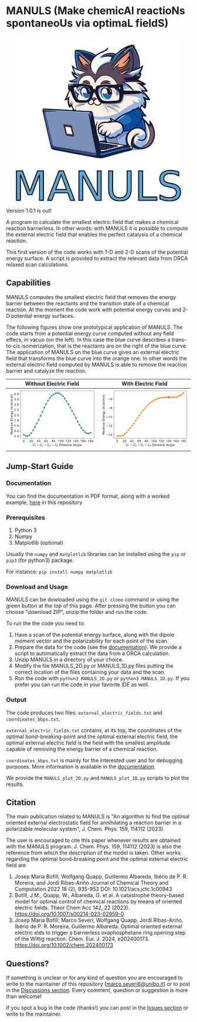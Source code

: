 # MANULS (Make chemicAl reactioNs spontaneoUs via optimaL fieldS)


<div align="center">
<img src="./MANULS_logo.png" alt="MANULS_logo" width="450">
</div>

Version 1.0.1 is out!

A program to calculate the smallest electric field that makes a chemical reaction barrierless. In other words: with MANULS it is possible to compute the external electric field that enables the perfect catalysis of a chemical reaction.

This first version of the code works with 1-D and  2-D scans of the potential energy surface. A script is provided to extract the relevant data from ORCA relaxed scan calculations.

## Capabilities
MANULS computes the smallest electric field that removes the energy barrier between the reactants and the transition state of a chemical reaction. At the moment the code work with potential energy curves and 2-D potential energy surfaces. 

The following figures show one prototypical application of MANULS. The code starts from a potential energy curve computed without any field effecs, in vacuo (on the left). In this case the blue curve describes a trans-to-cis isomerization, that is the reactants are on the right of the blue curve. The application of MANULS on the blue curve gives an external electric field that transforms the blue curve into the orange one. In other words the external electric field computed by MANULS is able to remove the reaction barrier and catalyze the reaction. 


| Without Electric Field                | With Electric Field                          |
| ----------------------------------- | ----------------------------------- |
| ![no_field](https://github.com/MSeveri96/MANULS/blob/main/original_pes.png) | ![field](https://github.com/MSeveri96/MANULS/blob/main/perturbed_pes_polar.png) |


## Jump-Start Guide 

### Documentation

You can find the documentation in PDF format, along with a worked example, [here](https://github.com/MSeveri96/MANULS/blob/main/MANULS_documentation.pdf) in this repository 

### Prerequisites

1. Python 3
2. Numpy
3. Matplotlib (optional)

Usually the `numpy` and `matplotlib` libraries can be installed using the `pip` or `pip3` (for python3) package. 

For instance: `pip install numpy matplotlib`

### Download and Usage

MANULS can be dowloaded using the `git clone` command or using the green button at the top of this page. After pressing the button you can choose "download ZIP", unzip the folder and run the code.

To run the the code you need to:
1. Have a scan of the potential energy surface, along with the dipole moment vector and the polarizability for each point of the scan.
2. Prepare the data for the code (see the [documentation](https://github.com/MSeveri96/MANULS/blob/main/MANULS_documentation.pdf)). We provide a script to automatically extract the data from a ORCA calculation.
3. Unzip MANULS in a directory of your choice.
4. Modify the file MANULS_2D.py or MANULS_1D.py files putting the correct location of the files containing your data and the scan.
5. Run the code with `python3 MANULS_2D.py` or `python3 MANULS_1D.py`. If you prefer you can run the code in your favorite IDE as well.

### Output
 
 The code produces two files: `external_electric_fields.txt` and `coordinates_bbps.txt`.
 
`external_electric_fields.txt` contains, at its top, the coordinates of the optimal bond-breaking-point and the optimal external electric field, the optimal external electric field is the field with the smallest amplitude capable of removing the energy barrier of a chemical reaction.
 
`coordinates_bbps.txt` is mainly for the interested user and for debugging purposes. More information is available in the [documentation](https://github.com/MSeveri96/MANULS/blob/main/MANULS_documentation.pdf).

We provide the `MANULS_plot_2D.py` and `MANULS_plot_1D.py` scripts to plot the results.
 
 

## Citation
The main publication related to MANULS is "An algorithm to find the optimal oriented external electrostatic field for annihilating a reaction barrier in a polarizable molecular system", J. Chem. Phys. 159, 114112 (2023). 

The user is encouraged to cite this paper whenever results are obtained with the MANULS program.  J. Chem. Phys. 159, 114112 (2023) is also the reference from which the description of the model is taken. Other works regarding the optimal bond-breaking point and the optimal external electric field are
1. Josep Maria Bofill, Wolfgang Quapp, Guillermo Albareda, Ibério de P. R. Moreira, and Jordi Ribas-Ariño
Journal of Chemical Theory and Computation 2022 18 (2), 935-952
DOI: 10.1021/acs.jctc.1c00943 
2. Bofill, J.M., Quapp, W., Albareda, G. et al. A catastrophe theory-based model for optimal control of chemical reactions by means of oriented electric fields. Theor Chem Acc 142, 22 (2023). https://doi.org/10.1007/s00214-023-02959-0
3. Josep Maria Bofill, Marco Severi, Wolfgang Quapp, Jordi Ribas-Ariño, Ibério de P. R. Moreira, Guillermo Albareda. Optimal oriented external electric elds to trigger a barrierless oxaphosphetane ring opening step of the Wittig reaction. Chem. Eur. J. 2024, e202400173. https://doi.org/10.1002/chem.202400173


## Questions?

If something is unclear or for any kind of question you are encouraged to write to the maintainer of this repository (marco.severi6@unibo.it) or to post in the [Discussions section](https://github.com/MSeveri96/MANULS/discussions). Every comment, question or suggestion is more than welcome!

If you spot a bug in the code (thanks!) you can post in the [Issues section](https://github.com/MSeveri96/MANULS/issues) or write to the maintainer.

